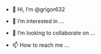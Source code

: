 - 👋 Hi, I’m @grigor632
- 👀 I’m interested in ...

- 💞️ I’m looking to collaborate on ...
- 📫 How to reach me ...

<!---
grigor632/grigor632 is a ✨ special ✨ repository because its `README.md` (this file) appears on your GitHub profile.
You can click the Preview link to take a look at your changes.
--->
